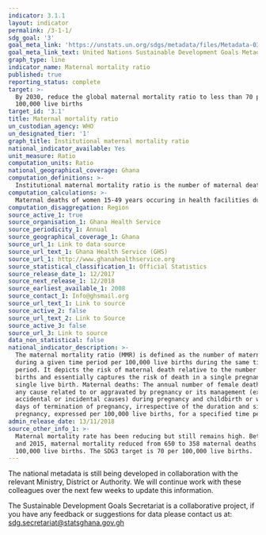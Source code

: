 ```yaml
---
indicator: 3.1.1
layout: indicator
permalink: /3-1-1/
sdg_goal: '3'
goal_meta_link: 'https://unstats.un.org/sdgs/metadata/files/Metadata-03-01-01.pdf'
goal_meta_link_text: United Nations Sustainable Development Goals Metadata (pdf 865kB)
graph_type: line
indicator_name: Maternal mortality ratio
published: true
reporting_status: complete
target: >-
  By 2030, reduce the global maternal mortality ratio to less than 70 per
  100,000 live births
target_id: '3.1'
title: Maternal mortality ratio
un_custodian_agency: WHO
un_designated_tier: '1'
graph_title: Institutional maternal mortality ratio
national_indicator_available: Yes
unit_measure: Ratio
computation_units: Ratio
national_geographical_coverage: Ghana
computation_definitions: >-
  Institutional maternal mortality ratio is the number of maternal deaths occurring in health facilities per 100,000 live births.
computation_calculations: >-
  Maternal deaths of women 15-49 years occuring in health facilities during the period divided by Women 15-49 years who were pregnant and visited health facilities and multiplied by 100,000 live births
computation_disaggregation: Region
source_active_1: true
source_organisation_1: Ghana Health Service
source_periodicity_1: Annual 
source_geographical_coverage_1: Ghana
source_url_1: Link to data source
source_url_text_1: Ghana Health Service (GHS)
source_url_1: http://www.ghanahealthservice.org
source_statistical_classification_1: Official Statistics
source_release_date_1: 12/2017
source_next_release_1: 12/2018
source_earliest_available_1: 2008
source_contact_1: Info@ghsmail.org
source_url_text_1: Link to source
source_active_2: false
source_url_text_2: Link to Source
source_active_3: false
source_url_3: Link to source
data_non_statistical: false
national_indicator_description: >-
  The maternal mortality ratio (MMR) is defined as the number of maternal deaths
  during a given time period per 100,000 live births during the same time
  period. It depicts the risk of maternal death relative to the number of live
  births and essentially captures the risk of death in a single pregnancy or a
  single live birth. Maternal deaths: The annual number of female deaths from
  any cause related to or aggravated by pregnancy or its management (excluding
  accidental or incidental causes) during pregnancy and childbirth or within 42
  days of termination of pregnancy, irrespective of the duration and site of the
  pregnancy, expressed per 100,000 live births, for a specified time period.
admin_release_date: 13/11/2018
source_other_info_1: >-
  Maternal mortality rate has been reducing but still remains high. Between 1995
  and 2015, maternal mortality reduced from 650 to 358 maternal deaths per
  100,000 live births. The SDG3 target is 70 per 100,000 live births.
---
```

The national metadata is still being developed in collaboration with the relevant Ministry, District or Authority.  We will continue work with these colleagues over the next few weeks to update this information.

The Sustainable Development Goals Secretariat is a collaborative project, if you have any feedback or suggestions for data please contact us at: sdg.secretariat@statsghana.gov.gh
